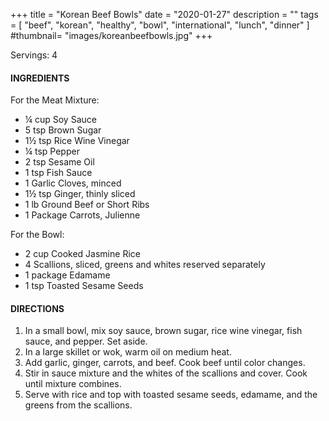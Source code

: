+++
title = "Korean Beef Bowls"
date = "2020-01-27"
description = ""
tags = [
    "beef",
    "korean",
    "healthy",
    "bowl",
    "international",
    "lunch",
    "dinner"
]
#thumbnail= "images/koreanbeefbowls.jpg"
+++

Servings: 4<!--more-->

#### INGREDIENTS 

For the Meat Mixture: 

* ¼ cup Soy Sauce 
* 5 tsp Brown Sugar 
* 1½ tsp Rice Wine Vinegar 
* ¼ tsp Pepper 
* 2 tsp Sesame Oil 
* 1 tsp Fish Sauce 
* 1 Garlic Cloves, minced 
* 1½ tsp Ginger, thinly sliced 
* 1 lb Ground Beef or Short Ribs 
* 1 Package Carrots, Julienne

For the Bowl: 

* 2 cup Cooked Jasmine Rice
* 4 Scallions, sliced, greens and whites reserved separately
* 1 package Edamame 
* 1 tsp Toasted Sesame Seeds

  
#### DIRECTIONS 

1. In a small bowl, mix soy sauce, brown sugar, rice wine vinegar, fish sauce, and pepper. Set aside.  
2. In a large skillet or wok, warm oil on medium heat. 
3. Add garlic, ginger, carrots, and beef. Cook beef until color changes. 
4. Stir in sauce mixture and the whites of the scallions and cover. Cook until mixture combines. 
5. Serve with rice and top with toasted sesame seeds, edamame, and the greens from the scallions. 
